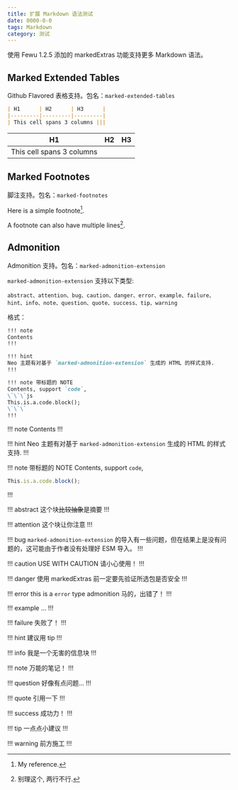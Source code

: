 ```yaml
---
title: 扩展 Markdown 语法测试
date: 0000-0-0
tags: Markdown
category: 测试
---
```

使用 Fewu 1.2.5 添加的 markedExtras 功能支持更多 Markdown 语法。
<!--more-->

## Marked Extended Tables

Github Flavored 表格支持。包名：`marked-extended-tables`

```markdown
| H1      | H2      | H3      |
|---------|---------|---------|
| This cell spans 3 columns |||
```

| H1      | H2      | H3      |
|---------|---------|---------|
| This cell spans 3 columns |||

## Marked Footnotes

脚注支持。包名：`marked-footnotes`

Here is a simple footnote[^1].

A footnote can also have multiple lines[^2].

## Admonition

Admonition 支持。包名：`marked-admonition-extension`

`marked-admonition-extension` 支持以下类型:
```
abstract、attention、bug、caution、danger、error、example、failure、hint、info、note、question、quote、success、tip、warning
```

格式：

```md
!!! note
Contents
!!!

!!! hint
Neo 主题有对基于 `marked-admonition-extension` 生成的 HTML 的样式支持.
!!!

!!! note 带标题的 NOTE
Contents, support `code`,
\`\`\`js
This.is.a.code.block();
\`\`\`
!!!
```

!!! note
Contents
!!!

!!! hint
Neo 主题有对基于 `marked-admonition-extension` 生成的 HTML 的样式支持.
!!!

!!! note 带标题的 NOTE
Contents, support `code`,
```js
This.is.a.code.block();
```
!!!

!!! abstract
这个块~~比较抽象~~是摘要
!!!

!!! attention
这个块让你注意
!!!

!!! bug
`marked-admonition-extension` 的导入有一些问题，但在结果上是没有问题的，这可能由于作者没有处理好 ESM 导入。
!!!

!!! caution USE WITH CAUTION
请小心使用！
!!!

!!! danger 
使用 markedExtras 前一定要先验证所选包是否安全
!!!

!!! error this is a `error` type admonition
马的，出错了！
!!!

!!! example
...
!!!

!!! failure
失败了！
!!!

!!! hint
建议用 tip
!!!

!!! info
我是一个无害的信息块
!!!

!!! note
万能的笔记！
!!!

!!! question
好像有点问题...
!!!

!!! quote
引用一下
!!!

!!! success
成功力！
!!!

!!! tip
一点点小建议
!!!

!!! warning
前方施工
!!!

[^1]: My reference.
[^2]: 别理这个, 两行不行.